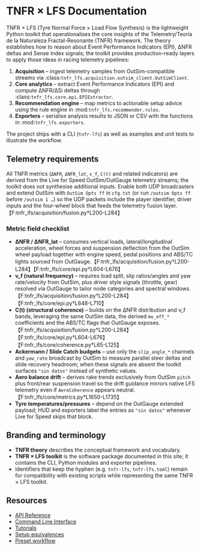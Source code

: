 # TNFR × LFS Documentation

TNFR × LFS (Tyre Normal Force × Load Flow Synthesis) is the lightweight
Python toolkit that operationalises the core insights of the
Telemetry/Teoría de la Naturaleza Fractal-Resonante (TNFR) framework.
The theory establishes how to reason about Event Performance Indicators
(EPI), ΔNFR deltas and Sense Index signals; the toolkit provides
production-ready layers to apply those ideas in racing telemetry
pipelines:

1. **Acquisition** – ingest telemetry samples from OutSim-compatible
   streams via :class:`tnfr_lfs.acquisition.outsim_client.OutSimClient`.
2. **Core analytics** – extract Event Performance Indicators (EPI) and
   compute ΔNFR/ΔSi deltas through :class:`tnfr_lfs.core.epi.EPIExtractor`.
3. **Recommendation engine** – map metrics to actionable setup advice
   using the rule engine in :mod:`tnfr_lfs.recommender.rules`.
4. **Exporters** – serialise analysis results to JSON or CSV with the
   functions in :mod:`tnfr_lfs.exporters`.

The project ships with a CLI (`tnfr-lfs`) as well as examples and unit
tests to illustrate the workflow.

## Telemetry requirements

All TNFR metrics (`ΔNFR`, `ΔNFR_lat`, `ν_f`, `C(t)` and related
indicators) are derived from the Live for Speed OutSim/OutGauge telemetry
streams; the toolkit does not synthesise additional inputs. Enable both
UDP broadcasters and extend OutSim with `OutSim Opts ff` in `cfg.txt`
(or run `/outsim Opts ff` before `/outsim 1 …`) so the UDP packets
include the player identifier, driver inputs and the four-wheel block
that feeds the telemetry fusion layer.【F:tnfr_lfs/acquisition/fusion.py†L200-L284】

### Metric field checklist

- **ΔNFR / ΔNFR_lat** – consumes vertical loads, lateral/longitudinal
  acceleration, wheel forces and suspension deflection from the OutSim
  wheel payload together with engine speed, pedal positions and ABS/TC
  lights sourced from OutGauge.【F:tnfr_lfs/acquisition/fusion.py†L200-L284】【F:tnfr_lfs/core/epi.py†L604-L676】
- **ν_f (natural frequency)** – requires load split, slip ratios/angles
  and yaw rate/velocity from OutSim, plus driver style signals (throttle,
  gear) resolved via OutGauge to tailor node categories and spectral
  windows.【F:tnfr_lfs/acquisition/fusion.py†L200-L284】【F:tnfr_lfs/core/epi.py†L648-L710】
- **C(t) (structural coherence)** – builds on the ΔNFR distribution and
  ν_f bands, leveraging the same OutSim data, the derived `mu_eff_*`
  coefficients and the ABS/TC flags that OutGauge exposes.【F:tnfr_lfs/acquisition/fusion.py†L200-L284】【F:tnfr_lfs/core/epi.py†L604-L676】【F:tnfr_lfs/core/coherence.py†L65-L125】
- **Ackermann / Slide Catch budgets** – use only the `slip_angle_*`
  channels and `yaw_rate` broadcast by OutSim to measure parallel steer
  deltas and slide recovery headroom; when these signals are absent the
  toolkit surfaces `"sin datos"` instead of synthetic values.
- **Aero balance drift** – derives rake trends exclusively from OutSim
  `pitch` plus front/rear suspension travel so the drift guidance mirrors
  native LFS telemetry even if `AeroCoherence` appears neutral.【F:tnfr_lfs/core/metrics.py†L1650-L1735】
- **Tyre temperatures/pressures** – depend on the OutGauge extended
  payload; HUD and exporters label the entries as `"sin datos"` whenever
  Live for Speed skips that block.

## Branding and terminology

- **TNFR theory** describes the conceptual framework and vocabulary.
- **TNFR × LFS toolkit** is the software package documented in this
  site; it contains the CLI, Python modules and exporter pipelines.
- Identifiers that keep the hyphen (e.g. `tnfr-lfs`, `tnfr-lfs.toml`)
  remain for compatibility with existing scripts while representing the
  same TNFR × LFS toolkit.

## Resources

- [API Reference](api_reference.md)
- [Command Line Interface](cli.md)
- [Tutorials](tutorials.md)
- [Setup equivalences](setup_equivalences.md)
- [Preset workflow](presets.md)
